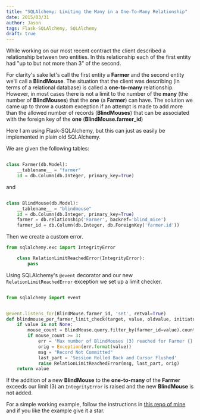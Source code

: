 ```yaml
---
title: "SQLAlchemy: Limiting the Many in a One-To-Many Relationship"
date: 2015/03/31
author: Jason
tags: Flask-SQLAlchemy, SQLAlchemy
draft: true
---
```



While working on our most recent contract the client described a relationship between two entities. In this relationship each of the first entity had "up to but not more than 3" of the second.

For clarity's sake let's call the first entity a **Farmer** and the second entity we'll call a **BlindMouse**. The situation that the client was describing (in terms of a relational database) is called a **one-to-many** relationship. However, in most cases there is not a limit to the number of the **many** (the number of **BlindMouses**) that the **one** (a **Farmer**) can have. The solution we came up to throw a custom exception if an attempt is made to add more than the allowed number of records (**BlindMouses**) that can be associated with the foreign key of the **one** (**BlindMouse.farmer_id**)

Here I am using Flask-SQLAlchemy, but this can just as easily be implemented in plain old SQLAlchemy.

We are given the following tables:

```python

class Farmer(db.Model):
    __tablename__ = "farmer"
    id = db.Column(db.Integer, primary_key=True)

```

and

```python

class BlindMouse(db.Model):
    __tablename__ = "blindmouse"
    id = db.Column(db.Integer, primary_key=True)
    farmer = db.relationship('Farmer', backref='blind_mice')
    farmer_id = db.Column(db.Integer, db.ForeignKey('farmer.id'))

```

Then we create a custom error.

```python
from sqlalchemy.exc import IntegrityError

    class RelationLimitReachedError(IntegrityError):
        pass
```

Using SQLAlchemy's ```@event``` decorator and our new ```RelationLimitReachedError``` exception we set up a limit checker.

```python

from sqlalchemy import event


@event.listens_for(BlindMouse.farmer_id, 'set', retval=True)
def blindmouse_per_farmer_limit_check(target, value, oldvalue, initiator):
    if value is not None:
        mouse_count = BlindMouse.query.filter_by(farmer_id=value).count()
        if mouse_count >= 3:
            err = 'Max number of BlindMouses (3) reached for Farmer {}'
            orig = Exception(err.format(value))
            msg = "Record Not Committed"
            last_part = 'Session Rolled Back and Cursor Flushed'
            raise RelationLimitReachedError(msg, last_part, orig)
    return value

```

If the addition of a new **BlindMouse** to the **one-to-many** of the **Farmer** exceeds our limit (3) an ```IntegrityError``` is raised and the new **BlindMouse** is not added.

For a simple working example, follow the instructions in [this repo of mine](https://github.com/elbow-jason/three-blind-mice) and if you like the example give it a star.
